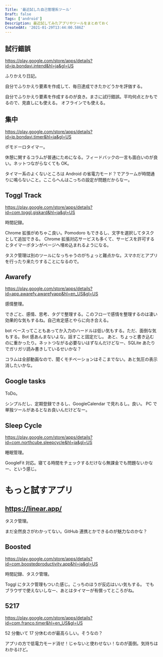 ```yaml
---
Title: '最近試した自己管理系ツール'
Draft: false
Tags: ['android']
Description: 最近試してみたアプリやツールをまとめておく
CreatedAt: '2021-01-29T13:44:00.586Z'
---
```


## 試行錯誤

https://play.google.com/store/apps/details?id=jp.bondavi.intend&hl=ja&gl=US

ふりかえり日記。

自分でふりかえり要素を作成して、毎日達成できたかどうかを評価する。

自分でふりかえり要素を作成するのが良き。まさに試行錯誤。平均何点とかもでるので、見直しにも使える。
オフラインでも使える。

## 集中

https://play.google.com/store/apps/details?id=jp.bondavi.timer&hl=ja&gl=US

ポモドーロタイマー。

休憩に関するコラムが普通にためになる。フィードバックの一言も面白いのが良い。ネットつながらなくても OK。

タイマー系のよくないところは Android の省電力モード？でアラームが時間通りに鳴らないこと。ここらへんはこっちの設定が問題だからなー。

## Toggl Track

https://play.google.com/store/apps/details?id=com.toggl.giskard&hl=ja&gl=US

時間記録。

Chrome 拡張がめちゃこ良い。Pomodoro もできるし、文字を選択してタスクとして追加できる。
Chrome 拡張対応サービスも多くて、サービスを許可するとタイマーボタンがページへ埋め込まれるようになる。

タスク管理は別のツールになっちゃうのがちょっと難点かな。スマホだとアプリを行ったり来たりすることになるので。

## Awarefy

https://play.google.com/store/apps/details?id=app.awarefy.awarefyapp&hl=en_US&gl=US

感情整理。

できごと、感情、思考、タグで整理する。このフローで感情を整理するのは凄い効果的な気もするね。自己肯定感とやらに向き合える。

bot ベースってこともあってか入力のハードルは低い気もする。ただ、面倒な気もする。Bot 感あんまないよな。話すこと固定だし。
あと、ちょっと書き込むのに重かったり。ネットつながる必要ないはずなんだけどなー、SQLite あたりでガリガリ読み書きしているせいかな？

コラムは全部動画なので、聞くモチベーションはそこまでない。あと気圧の表示消したいかな。

## Google tasks

ToDo。

シンプルだし、定期登録できるし、GoogleCalendar で見れるし。良い。
PC で単独ツールがあるとなお良いんだけどなー。

## Sleep Cycle

https://play.google.com/store/apps/details?id=com.northcube.sleepcycle&hl=ja&gl=US

睡眠管理。

GoogleFit 対応。寝てる時間をチェックするだけなら無課金でも問題ないかなー、という感じ。

# もっと試すアプリ

## https://linear.app/

タスク管理。

まだ全然良さがわかってない。GitHub 連携とかできるのが魅力なのかな？

## Boosted

https://play.google.com/store/apps/details?id=com.boostedproductivity.app&hl=ja&gl=US

時間記録、タスク管理。

Toggl にタスク管理もついた感じ。こっちのほうが反応はいい気もする。
でもブラウザで使えないしなー、あとはタイマーが有償ってところがね。

## 5217

https://play.google.com/store/apps/details?id=com.franco.timer&hl=en_US&gl=US

52 分働いて 17 分休むのが最高らしい。そうなの？

アプリの方で低電力モード消せ！じゃないと使わせない！なのが面倒。気持ちはわかるけど。
